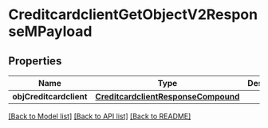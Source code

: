 # CreditcardclientGetObjectV2ResponseMPayload

## Properties
Name | Type | Description | Notes
------------ | ------------- | ------------- | -------------
**objCreditcardclient** | [**CreditcardclientResponseCompound**](CreditcardclientResponseCompound.md) |  | 

[[Back to Model list]](../README.md#documentation-for-models) [[Back to API list]](../README.md#documentation-for-api-endpoints) [[Back to README]](../README.md)


